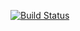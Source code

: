 [![Build
Status](https://travis-ci.com/ithron/ImageStack.svg?token=sHAjhRB8BYK3KqcS7UsE&branch=master)](https://travis-ci.com/ithron/ImageStack)

